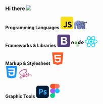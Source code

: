 ### Hi there <img width="60px" src="https://raw.githubusercontent.com/iampavangandhi/iampavangandhi/master/gifs/Hi.gif">

<!--
**faezehKazemzadeh/FaezehKazemzadeh** is a ✨ _special_ ✨ repository because its `README.md` (this file) appears on your GitHub profile.

Here are some ideas to get you started:

- 🔭 I’m currently working on Javascript
- 🌱 I’m currently learning node.js
- 👯 I’m looking to collaborate on ...
- 🤔 I’m looking for help with ...
- 💬 Ask me about ...
- 📫 How to reach me: ...
- 😄 Pronouns: ...
- ⚡ Fun fact: ...
-->


**Programming Languages**
<code><img src="https://raw.githubusercontent.com/pkkulhari/pkkulhari/master/icons/js.svg" width="40"/></code>
<code><img src="https://raw.githubusercontent.com/pkkulhari/pkkulhari/master/icons/php.svg" width="40"/></code>

**Frameworks & Libraries**
        <code><img src="https://raw.githubusercontent.com/pkkulhari/pkkulhari/master/icons/bootstrap.svg" width="40"/></code>
        <code><img src="https://raw.githubusercontent.com/pkkulhari/pkkulhari/master/icons/nodejs.svg" width="40"/></code>
        <code><img src="https://raw.githubusercontent.com/pkkulhari/pkkulhari/master/icons/react.svg" width="40"/></code>




**Markup & Stylesheet**
 <code><img src="https://raw.githubusercontent.com/pkkulhari/pkkulhari/master/icons/html.svg" width="40"/></code>
    <code> <img src="https://raw.githubusercontent.com/pkkulhari/pkkulhari/master/icons/css.svg" width="40"/></code>
     <code><img src="https://raw.githubusercontent.com/pkkulhari/pkkulhari/master/icons/sass.svg" width="40"/></code>



**Graphic Tools**
<code><img src="https://raw.githubusercontent.com/pkkulhari/pkkulhari/master/icons/photoshop.svg" width="40"/></code>
<code><img src="https://raw.githubusercontent.com/pkkulhari/pkkulhari/master/icons/figma.svg" width="30"/></code>

